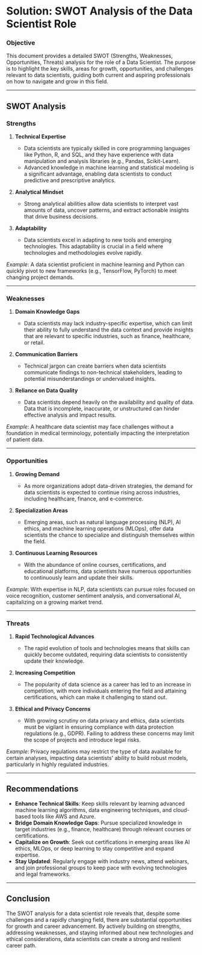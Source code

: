 # **Solution: SWOT Analysis of the Data Scientist Role**

### **Objective**

This document provides a detailed SWOT (Strengths, Weaknesses, Opportunities, Threats) analysis for the role of a Data Scientist. The purpose is to highlight the key skills, areas for growth, opportunities, and challenges relevant to data scientists, guiding both current and aspiring professionals on how to navigate and grow in this field.

---

## **SWOT Analysis**

### **Strengths**

1. **Technical Expertise**

   - Data scientists are typically skilled in core programming languages like Python, R, and SQL, and they have experience with data manipulation and analysis libraries (e.g., Pandas, Scikit-Learn).
   - Advanced knowledge in machine learning and statistical modeling is a significant advantage, enabling data scientists to conduct predictive and prescriptive analytics.

2. **Analytical Mindset**

   - Strong analytical abilities allow data scientists to interpret vast amounts of data, uncover patterns, and extract actionable insights that drive business decisions.

3. **Adaptability**
   - Data scientists excel in adapting to new tools and emerging technologies. This adaptability is crucial in a field where technologies and methodologies evolve rapidly.

_Example_: A data scientist proficient in machine learning and Python can quickly pivot to new frameworks (e.g., TensorFlow, PyTorch) to meet changing project demands.

---

### **Weaknesses**

1. **Domain Knowledge Gaps**

   - Data scientists may lack industry-specific expertise, which can limit their ability to fully understand the data context and provide insights that are relevant to specific industries, such as finance, healthcare, or retail.

2. **Communication Barriers**

   - Technical jargon can create barriers when data scientists communicate findings to non-technical stakeholders, leading to potential misunderstandings or undervalued insights.

3. **Reliance on Data Quality**
   - Data scientists depend heavily on the availability and quality of data. Data that is incomplete, inaccurate, or unstructured can hinder effective analysis and impact results.

_Example_: A healthcare data scientist may face challenges without a foundation in medical terminology, potentially impacting the interpretation of patient data.

---

### **Opportunities**

1. **Growing Demand**

   - As more organizations adopt data-driven strategies, the demand for data scientists is expected to continue rising across industries, including healthcare, finance, and e-commerce.

2. **Specialization Areas**

   - Emerging areas, such as natural language processing (NLP), AI ethics, and machine learning operations (MLOps), offer data scientists the chance to specialize and distinguish themselves within the field.

3. **Continuous Learning Resources**
   - With the abundance of online courses, certifications, and educational platforms, data scientists have numerous opportunities to continuously learn and update their skills.

_Example_: With expertise in NLP, data scientists can pursue roles focused on voice recognition, customer sentiment analysis, and conversational AI, capitalizing on a growing market trend.

---

### **Threats**

1. **Rapid Technological Advances**

   - The rapid evolution of tools and technologies means that skills can quickly become outdated, requiring data scientists to consistently update their knowledge.

2. **Increasing Competition**

   - The popularity of data science as a career has led to an increase in competition, with more individuals entering the field and attaining certifications, which can make it challenging to stand out.

3. **Ethical and Privacy Concerns**
   - With growing scrutiny on data privacy and ethics, data scientists must be vigilant in ensuring compliance with data protection regulations (e.g., GDPR). Failing to address these concerns may limit the scope of projects and introduce legal risks.

_Example_: Privacy regulations may restrict the type of data available for certain analyses, impacting data scientists' ability to build robust models, particularly in highly regulated industries.

---

## **Recommendations**

- **Enhance Technical Skills**: Keep skills relevant by learning advanced machine learning algorithms, data engineering techniques, and cloud-based tools like AWS and Azure.
- **Bridge Domain Knowledge Gaps**: Pursue specialized knowledge in target industries (e.g., finance, healthcare) through relevant courses or certifications.
- **Capitalize on Growth**: Seek out certifications in emerging areas like AI ethics, MLOps, or deep learning to stay competitive and expand expertise.
- **Stay Updated**: Regularly engage with industry news, attend webinars, and join professional groups to keep pace with evolving technologies and legal frameworks.

---

## **Conclusion**

The SWOT analysis for a data scientist role reveals that, despite some challenges and a rapidly changing field, there are substantial opportunities for growth and career advancement. By actively building on strengths, addressing weaknesses, and staying informed about new technologies and ethical considerations, data scientists can create a strong and resilient career path.
